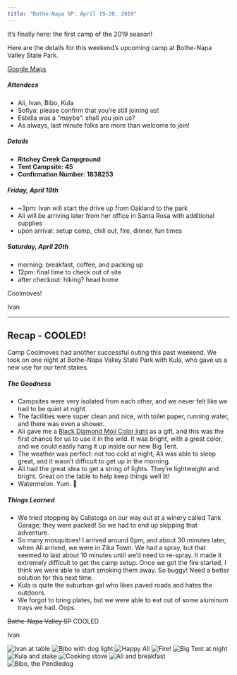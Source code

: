 ```yaml
---
title: "Bothe-Napa SP: April 19-20, 2019"
---
```

It’s finally here: the first camp of the 2019 season!

Here are the details for this weekend’s upcoming camp at Bothe-Napa Valley State Park.

[Google Maps](https://metrodip.us4.list-manage.com/track/click?u=7e492caa8abe8f1601bc4970b&id=26a20ee0c2&e=b6a2375a84) 

##### Attendees
* Ali, Ivan, Bibo, Kula
* Sofiya: please confirm that you’re still joining us!
* Estella was a “maybe”: shall you join us?
* As always, last minute folks are more than welcome to join!

##### Details
* **Ritchey Creek Campground**
* **Tent Campsite: 45**
* **Confirmation Number: 1838253**

##### Friday, April 19th
* ~3pm: Ivan will start the drive up from Oakland to the park
* Ali will be arriving later from her office in Santa Rosa with additional supplies
* upon arrival: setup camp, chill out, fire, dinner, fun times

##### Saturday, April 20th
* morning: breakfast, coffee, and packing up
* 12pm: final time to check out of site
* after checkout: hiking? head home

Coolmoves!

Ivan

---

## Recap - COOLED!

Camp Coolmoves had another successful outing this past weekend. We took on one night at Bothe-Napa Valley State Park with Kula, who gave us a new use for our tent stakes.

##### The Goodness
* Campsites were very isolated from each other, and we never felt like we had to be quiet at night.
* The facilities were super clean and nice, with toilet paper, running water, and there was even a shower.
* Ali gave me a [Black Diamond Moji Color light](https://www.blackdiamondequipment.com/en_US/moji_color-BD620717WHITALL1.html#cgid=lighting&start=13) as a gift, and this was the first chance for us to use it in the wild. It was bright, with a great color, and we could easily hang it up inside our new Big Tent.
* The weather was perfect: not too cold at night, Ali was able to sleep great, and it wasn’t difficult to get up in the morning.
* Ali had the great idea to get a string of lights. They’re lightweight and bright. Great on the table to help keep things well lit!
* Watermelon. Yum. 🍉

##### Things Learned
* We tried stopping by Calistoga on our way out at a winery called Tank Garage; they were packed! So we had to end up skipping that adventure.
* So many mosquitoes! I arrived around 6pm, and about 30 minutes later, when Ali arrived, we were in Zika Town. We had a spray, but that seemed to last about 10 minutes until we’d need to re-spray. It made it extremely difficult to get the camp setup. Once we got the fire started, I think we were able to start smoking them away. So buggy! Need a better solution for this next time.
* Kula is quite the suburban gal who likes paved roads and hates the outdoors.
* We forgot to bring plates, but we were able to eat out of some aluminum trays we had. Oops.

~~Bothe-Napa Valley SP~~ COOLED

Ivan


![Ivan at table](IMG_1694.jpg)
![Bibo with dog light](IMG_1701.jpg)
![Happy Ali](IMG_1704.jpg)
![Fire!](IMG_1706.jpg)
![Big Tent at night](IMG_1712.jpg)
![Kula and stake](IMG_1721.jpg)
![Cooking stove](IMG_1725.jpg)
![Ali and breakfast](IMG_1727.jpg)
![Bibo, the Pendledog](IMG_1750.jpg)